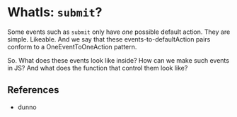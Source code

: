 # WhatIs: `submit`?

Some events such as `submit` only have *one* possible default action. They are simple. Likeable. And we say that these events-to-defaultAction pairs conform to a OneEventToOneAction pattern.

So. What does these events look like inside? How can we make such events in JS? And what does the function that control them look like?

## References

 * dunno